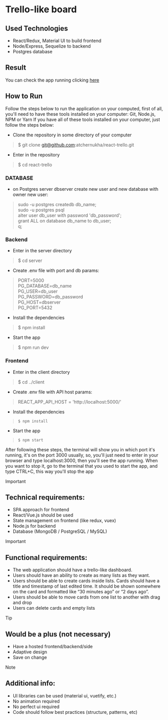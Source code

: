 # Trello-like board

## Used Technologies

* React/Redux, Material UI to build frontend
* Node/Express, Sequelize to backend
* Postgres database

## Result

You can check the app running clicking [here](https://react-trello-like.herokuapp.com/)

## How to Run

Follow the steps below to run the application on your computed, first of all, you'll need to have these tools installed on your computer: Git, Node.js, NPM or Yarn
If you have all of these tools installed on your computer, just follow the steps below:

* Clone the repository in some directory of your computer
>$ git clone git@github.com:atchernukha/react-trello.git
* Enter in the repository
>$ cd react-trello

### DATABASE
* on Postgres server dbserver create new user and new database with owner new user:
>sudo -u postgres createdb db_name;  
>sudo -u postgres psql  
>alter user db_user with password 'db_password';  
>grant ALL on database db_name to db_user;  
>q;  

### Backend

* Enter in the server directory
>$ cd server
* Create .env file with port and db params:

>PORT=5000  
>PG_DATABASE=db_name  
>PG_USER=db_user  
>PG_PASSWORD=db_password  
>PG_HOST=dbserver  
>PG_PORT=5432
 
* Install the dependencies
>$ npm install
* Start the app
>$ npm run dev

### Frontend

* Enter in the client directory
>$ cd ../client
* Create .env file with API host params:

>REACT_APP_API_HOST = 'http://localhost:5000/'

* Install the dependencies
>`$ npm install`
* Start the app
>`$ npm start`



After following these steps, the terminal will show you in which port it's running, it's on the port 3000 usually, so, you'll just need to enter in your browser and type localhost:3000, then you'll see the app running. When you want to stop it, go to the terminal that you used to start the app, and type CTRL+C, this way you'll stop the app

> [!IMPORTANT]
> ## Technical requirements:
>* SPA approach for frontend
>* React/Vue.js should be used
>* State management on frontend (like redux, vuex)
>* Node.js for backend
>* Database (MongoDB / PostgreSQL / MySQL)

> [!IMPORTANT]
> ## Functional requirements:
>* The web application should have a trello-like dashboard.
>* Users should have an ability to create as many lists as they want.
>* Users should be able to create cards inside lists. Cards should have a title and timestamp of last edited time. It should be shown somewhere on the card and formatted like “30 minutes ago” or “2 days ago”.
>* Users should be able to move cards from one list to another with drag and drop
>* Users can delete cards and empty lists

> [!TIP]
> ## Would be a plus (not necessary)
>* Have a hosted frontend/backend/side 
>* Adaptive design  
>* Save on change 

> [!NOTE] 
> ## Additional info:
>* UI libraries can be used (material ui, vuetify, etc.)
>* No animation required
>* No perfect ui required
>* Code should follow best practices (structure, patterns, etc)

